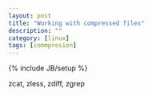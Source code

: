 ```yaml
---
layout: post
title: "Working with compressed files"
description: ""
category: [linux]
tags: [commpresion]
---
```

{% include JB/setup %}

zcat, zless, zdiff, zgrep


